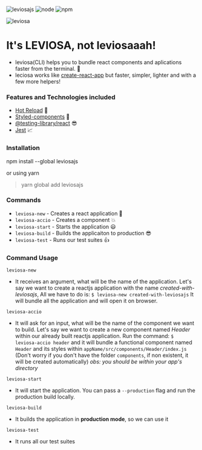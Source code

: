 ![leviosajs](https://img.shields.io/badge/leviosajs-1.2.51-yellowgreen) ![node](https://img.shields.io/badge/node-12.9.1-yellow) ![npm](https://img.shields.io/badge/npm-6.11.3-yellow)

![leviosa](https://pa1.narvii.com/6660/c238c33782e1318a08f7778b8890629121d458ac_hq.gif)
# It's LEVIOSA, not leviosaaah!

- leviosa(CLI) helps you to bundle react components and aplications faster from the terminal. :rocket:
- leciosa works like [create-react-app](https://github.com/facebook/create-react-app) but faster, simpler, lighter and with a few more helpers!

### Features and Technologies included
- [Hot Reload](https://github.com/gaearon/react-hot-loader) :rocket:
- [Styled-components](https://styled-components.com/) 💅
- [@testing-library/react](https://testing-library.com/docs/react-testing-library/intro) :sunglasses:
- [Jest](https://jestjs.io/) 📈

### Installation

npm install --global leviosajs

or using yarn

> yarn global add leviosajs


### Commands

- `leviosa-new` - Creates a react application :rocket:
- `leviosa-accio` - Creates a component :boom:
- `leviosa-start` - Starts the application :smiley:
- `leviosa-build` - Builds the applicaiton to production :sunglasses:
- `leviosa-test` - Runs our test suites :+1:

### Command Usage
`leviosa-new`
- It receives an argument, what will be the name of the application. Let's say we want to create a reactjs application with the name _created-with-leviosajs_, All we have to do is:
`$ leviosa-new created-with-leviosajs`
It will bundle all the application and will open it on browser.

`leviosa-accio`
- It will ask for an input, what will be the name of the component we want to build. Let's say we want to create a new component named _Header_ within our already built reactjs application. Run the command:
`$ leviosa-accio header`
 and it will bundle a functional component named `Header` and its styles within `appName/src/components/Header/index.js` (Don't worry if you don't have the folder `components`, if non existent, it will be created automatically)
 _obs: you should be within your app's directory_
 
`leviosa-start`
 - It will start the application. You can pass a `--production` flag and run the production build locally.

`leviosa-build`
 - It builds the application in **production mode**, so we can use it

`leviosa-test`
- It runs all our test suites
